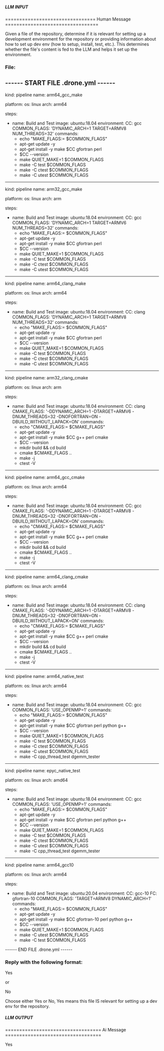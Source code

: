 ##### LLM INPUT #####
================================ Human Message =================================

Given a file of the repository, determine if it is relevant for setting up a development environment for the repository or providing information about how to set up dev env (how to setup, install, test, etc.). This determines whether the file's content is fed to the LLM and helps it set up the environment.

### File:
------ START FILE .drone.yml ------
---
kind: pipeline
name: arm64_gcc_make

platform:
  os: linux
  arch: arm64

steps:
- name: Build and Test
  image: ubuntu:18.04
  environment:
    CC: gcc
    COMMON_FLAGS: 'DYNAMIC_ARCH=1 TARGET=ARMV8 NUM_THREADS=32'
  commands:
    - echo "MAKE_FLAGS:= $COMMON_FLAGS"
    - apt-get update -y
    - apt-get install -y make $CC gfortran perl
    - $CC --version
    - make QUIET_MAKE=1 $COMMON_FLAGS
    - make -C test $COMMON_FLAGS
    - make -C ctest $COMMON_FLAGS
    - make -C utest $COMMON_FLAGS

---
kind: pipeline
name: arm32_gcc_make

platform:
  os: linux
  arch: arm

steps:
- name: Build and Test
  image: ubuntu:18.04
  environment:
    CC: gcc
    COMMON_FLAGS: 'DYNAMIC_ARCH=1 TARGET=ARMV6 NUM_THREADS=32'
  commands:
    - echo "MAKE_FLAGS:= $COMMON_FLAGS"
    - apt-get update -y
    - apt-get install -y make $CC gfortran perl
    - $CC --version
    - make QUIET_MAKE=1 $COMMON_FLAGS
    - make -C test $COMMON_FLAGS
    - make -C ctest $COMMON_FLAGS
    - make -C utest $COMMON_FLAGS

---
kind: pipeline
name: arm64_clang_make

platform:
  os: linux
  arch: arm64

steps:
- name: Build and Test
  image: ubuntu:18.04
  environment:
    CC: clang
    COMMON_FLAGS: 'DYNAMIC_ARCH=1 TARGET=ARMV8 NUM_THREADS=32'
  commands:
    - echo "MAKE_FLAGS:= $COMMON_FLAGS"
    - apt-get update -y
    - apt-get install -y make $CC gfortran perl
    - $CC --version
    - make QUIET_MAKE=1 $COMMON_FLAGS
    - make -C test $COMMON_FLAGS
    - make -C ctest $COMMON_FLAGS
    - make -C utest $COMMON_FLAGS

---
kind: pipeline
name: arm32_clang_cmake

platform:
  os: linux
  arch: arm

steps:
- name: Build and Test
  image: ubuntu:18.04
  environment:
    CC: clang
    CMAKE_FLAGS: '-DDYNAMIC_ARCH=1 -DTARGET=ARMV6 -DNUM_THREADS=32 -DNOFORTRAN=ON -DBUILD_WITHOUT_LAPACK=ON'
  commands:
    - echo "CMAKE_FLAGS:= $CMAKE_FLAGS"
    - apt-get update -y
    - apt-get install -y make $CC g++ perl cmake
    - $CC --version
    - mkdir build && cd build
    - cmake $CMAKE_FLAGS ..
    - make -j
    - ctest -V

---
kind: pipeline
name: arm64_gcc_cmake

platform:
  os: linux
  arch: arm64

steps:
- name: Build and Test
  image: ubuntu:18.04
  environment:
    CC: gcc
    CMAKE_FLAGS: '-DDYNAMIC_ARCH=1 -DTARGET=ARMV8 -DNUM_THREADS=32 -DNOFORTRAN=ON -DBUILD_WITHOUT_LAPACK=ON'
  commands:
    - echo "CMAKE_FLAGS:= $CMAKE_FLAGS"
    - apt-get update -y
    - apt-get install -y make $CC g++ perl cmake
    - $CC --version
    - mkdir build && cd build
    - cmake $CMAKE_FLAGS ..
    - make -j
    - ctest -V

---
kind: pipeline
name: arm64_clang_cmake

platform:
  os: linux
  arch: arm64

steps:
- name: Build and Test
  image: ubuntu:18.04
  environment:
    CC: clang
    CMAKE_FLAGS: '-DDYNAMIC_ARCH=1 -DTARGET=ARMV8 -DNUM_THREADS=32 -DNOFORTRAN=ON -DBUILD_WITHOUT_LAPACK=ON'
  commands:
    - echo "CMAKE_FLAGS:= $CMAKE_FLAGS"
    - apt-get update -y
    - apt-get install -y make $CC g++ perl cmake
    - $CC --version
    - mkdir build && cd build
    - cmake $CMAKE_FLAGS ..
    - make -j
    - ctest -V

---
kind: pipeline
name: arm64_native_test

platform:
  os: linux
  arch: arm64

steps:
- name: Build and Test
  image: ubuntu:18.04
  environment:
    CC: gcc
    COMMON_FLAGS: 'USE_OPENMP=1'
  commands:
    - echo "MAKE_FLAGS:= $COMMON_FLAGS"
    - apt-get update -y
    - apt-get install -y make $CC gfortran perl python g++
    - $CC --version
    - make QUIET_MAKE=1 $COMMON_FLAGS
    - make -C test $COMMON_FLAGS
    - make -C ctest $COMMON_FLAGS
    - make -C utest $COMMON_FLAGS
    - make -C cpp_thread_test dgemm_tester
---
kind: pipeline
name: epyc_native_test

platform:
  os: linux
  arch: amd64

steps:
- name: Build and Test
  image: ubuntu:18.04
  environment:
    CC: gcc
    COMMON_FLAGS: 'USE_OPENMP=1'
  commands:
    - echo "MAKE_FLAGS:= $COMMON_FLAGS"
    - apt-get update -y
    - apt-get install -y make $CC gfortran perl python g++
    - $CC --version
    - make QUIET_MAKE=1 $COMMON_FLAGS
    - make -C test $COMMON_FLAGS
    - make -C ctest $COMMON_FLAGS
    - make -C utest $COMMON_FLAGS
    - make -C cpp_thread_test dgemm_tester
---
kind: pipeline
name: arm64_gcc10

platform:
  os: linux
  arch: arm64

steps:
- name: Build and Test
  image: ubuntu:20.04
  environment:
    CC: gcc-10
    FC: gfortran-10
    COMMON_FLAGS: 'TARGET=ARMV8 DYNAMIC_ARCH=1'
  commands:
    - echo "MAKE_FLAGS:= $COMMON_FLAGS"
    - apt-get update -y
    - apt-get install -y make $CC gfortran-10 perl python g++
    - $CC --version
    - make QUIET_MAKE=1 $COMMON_FLAGS
    - make -C utest $COMMON_FLAGS
    - make -C test $COMMON_FLAGS
    

------ END FILE .drone.yml ------

### Reply with the following format:

<rel>Yes</rel>

or

<rel>No</rel>

Choose either Yes or No, Yes means this file IS relevant for setting up a dev env for the repository.

##### LLM OUTPUT #####
================================== Ai Message ==================================

<rel>Yes</rel>